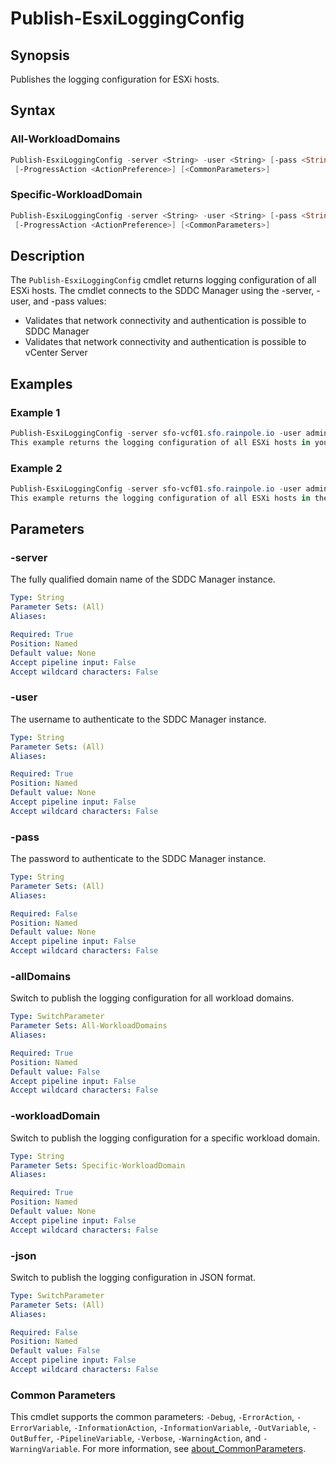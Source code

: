 # Publish-EsxiLoggingConfig

## Synopsis

Publishes the logging configuration for ESXi hosts.

## Syntax

### All-WorkloadDomains

```powershell
Publish-EsxiLoggingConfig -server <String> -user <String> [-pass <String>] [-allDomains] [-json]
 [-ProgressAction <ActionPreference>] [<CommonParameters>]
```

### Specific-WorkloadDomain

```powershell
Publish-EsxiLoggingConfig -server <String> -user <String> [-pass <String>] -workloadDomain <String> [-json]
 [-ProgressAction <ActionPreference>] [<CommonParameters>]
```

## Description

The `Publish-EsxiLoggingConfig` cmdlet returns logging configuration of all ESXi hosts.
The cmdlet connects to the SDDC Manager using the -server, -user, and -pass values:

- Validates that network connectivity and authentication is possible to SDDC Manager
- Validates that network connectivity and authentication is possible to vCenter Server

## Examples

### Example 1

```powershell
Publish-EsxiLoggingConfig -server sfo-vcf01.sfo.rainpole.io -user administrator@vsphere.local -pass VMw@re123! -allDomains
This example returns the logging configuration of all ESXi hosts in your VCF environment.
```

### Example 2

```powershell
Publish-EsxiLoggingConfig -server sfo-vcf01.sfo.rainpole.io -user administrator@vsphere.local -pass VMw@re123! -workloadDomain sfo-w01
This example returns the logging configuration of all ESXi hosts in the provided workload domain.
```

## Parameters

### -server

The fully qualified domain name of the SDDC Manager instance.

```yaml
Type: String
Parameter Sets: (All)
Aliases:

Required: True
Position: Named
Default value: None
Accept pipeline input: False
Accept wildcard characters: False
```

### -user

The username to authenticate to the SDDC Manager instance.

```yaml
Type: String
Parameter Sets: (All)
Aliases:

Required: True
Position: Named
Default value: None
Accept pipeline input: False
Accept wildcard characters: False
```

### -pass

The password to authenticate to the SDDC Manager instance.

```yaml
Type: String
Parameter Sets: (All)
Aliases:

Required: False
Position: Named
Default value: None
Accept pipeline input: False
Accept wildcard characters: False
```

### -allDomains

Switch to publish the logging configuration for all workload domains.

```yaml
Type: SwitchParameter
Parameter Sets: All-WorkloadDomains
Aliases:

Required: True
Position: Named
Default value: False
Accept pipeline input: False
Accept wildcard characters: False
```

### -workloadDomain

Switch to publish the logging configuration for a specific workload domain.

```yaml
Type: String
Parameter Sets: Specific-WorkloadDomain
Aliases:

Required: True
Position: Named
Default value: None
Accept pipeline input: False
Accept wildcard characters: False
```

### -json

Switch to publish the logging configuration in JSON format.

```yaml
Type: SwitchParameter
Parameter Sets: (All)
Aliases:

Required: False
Position: Named
Default value: False
Accept pipeline input: False
Accept wildcard characters: False
```

### Common Parameters

This cmdlet supports the common parameters: `-Debug`, `-ErrorAction`, `-ErrorVariable`, `-InformationAction`, `-InformationVariable`, `-OutVariable`, `-OutBuffer`, `-PipelineVariable`, `-Verbose`, `-WarningAction`, and `-WarningVariable`. For more information, see [about_CommonParameters](http://go.microsoft.com/fwlink/?LinkID=113216).
